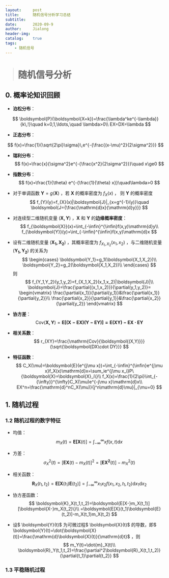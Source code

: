 ```yaml
---
layout:     post
title:      随机信号分析学习总结
subtitle:     
date:       2020-09-9
author:     Jialong
header-img: 
catalog:    true
tags:
    - 随机信号
---
```


> # 随机信号分析



## 0. 概率论知识回顾

- **泊松分布**：

$$
\boldsymbol{P}(\boldsymbol{X=k})=\frac{\lambda^ke^{-\lambda}}{k\,!}\quad k=0,1,\ldots,\quad \lambda>0\\
EX=DX=\lambda
$$

- **正态分布**：

$$
f(x)=\frac{1}{\sqrt{2\pi}\sigma}\,e^{-{\frac{(x-\mu)^2}{2\sigma^2}}}
$$

- **瑞利分布**：
  $$
  f(x)=\frac{x}{\sigma^2}e^{-{\frac{x^2}{2\sigma^2}}}\quad x\ge0
  $$
  
- **指数分布**：
  $$
  f(x)=\frac{1}{\theta} e^{-{\frac{1}{\theta} x}}\quad\lambda>0
  $$

- 对于单调函数 $\boldsymbol{Y}=g(\boldsymbol{X})$ ，若 $\boldsymbol{X}$ 的概率密度为 $f_{X}(x)$ ， 则 $\boldsymbol{Y}$ 的概率密度
  $$
  f_{Y}(y)=f_{X}(x)|\boldsymbol{J}|_{x=g^{-1}(y)}\quad \boldsymbol{J={\frac{\mathrm{d}x}{\mathrm{d}y}}}
  $$

- 对连续型二维随机变量 $(\boldsymbol{X,Y})$ ，$\boldsymbol{X}$ 和 $\boldsymbol{Y}$ 的**边缘概率密度**：
  $$
  f_{\boldsymbol{X}}(x)=\int_{-\infin}^{\infin}f(x,y)\mathrm{d}y\\
  f_{\boldsymbol{Y}}(y)=\int_{-\infin}^{\infin}f(x,y)\mathrm{d}x
  $$

- 设有二维随机变量 $(\boldsymbol{X_1,X_2})$ ，其概率密度为 $f_{X_1,X_2}(x_1,x_2)$ ，与二维随机变量 $(\boldsymbol{Y_1,Y_2})$ 的关系为
  $$
  \begin{cases}
  \boldsymbol{Y_1}=g_1(\boldsymbol{X_1,X_2})\\
  \boldsymbol{Y_2}=g_2(\boldsymbol{X_1,X_2})\\
  \end{cases}
  $$
  则
  $$
  f_{Y_1,Y_2}(y_1,y_2)=f_{X_1,X_2}(x_1,x_2)|\boldsymbol{J}|\\
  \boldsymbol{J}=\frac{\partial{(x_1,x_2)}}{\partial(y_1,y_2)}=
  \begin{vmatrix}
  \frac{\partial{x_1}}{\partial{y_1}}&\frac{\partial{x_1}}{\partial{y_2}}\\
  \frac{\partial{x_2}}{\partial{y_1}}&\frac{\partial{x_2}}{\partial{y_2}}
  \end{vmatrix}
  $$

- **协方差**：
  $$
  \mathrm{Cov}(\boldsymbol{X,Y})=\boldsymbol{E[(X-EX)(Y-EY)]=E(XY)-EX\cdot EY}
  $$

- **相关系数**：
  $$
  r_{XY}=\frac{\mathrm{Cov}{\boldsymbol{(X,Y)}}}{\sqrt{\boldsymbol{DX\cdot DY}}}
  $$

- **特征函数**：
  $$
  C_X(\mu)=\boldsymbol{E}(e^{j\mu x})=\int_{-\infin}^{\infin}e^{j\mu x}f_X(x)\mathrm{d}x=\sum_ie^{j\mu x_i}P\{\boldsymbol{X}=\boldsymbol{X}_i\}\\
  f_X(x)=\frac{1}{2\pi}\int_{-{\infty}}^{\infty}C_X(\mu)e^{-j\mu x}\mathrm{d}x\\
  EX^n=\frac{\mathrm{d}^nC_X(\mu)}{j^n\mathrm{d}\mu}|_{\mu=0}
  $$
  

  

## 1. 随机过程

###   1.2 随机过程的数字特征

- 均值：
  $$
  m_X(t)=\boldsymbol{E[X}(t)]=\int_{-\infty}^{\infty}xf(x,t)\mathrm{d}x
  $$
  
- 方差：
  $$
  \sigma^2_X(t)=[\boldsymbol{EX}(t)-m_X(t)]^2=[\boldsymbol{EX^2}(t)]-m_X^2(t)
  $$

- 相关函数：
  $$
  \boldsymbol{R}_X(t_1,t_2)=\boldsymbol{E[X}(t_1)\boldsymbol{E}(t_2)]=\int_{-\infty}^{\infty}x_1x_2f(x_1,x_2,t_1,t_2)\mathrm{d}x_1\mathrm{d}x_2
  $$

- 协方差函数：
  $$
  \boldsymbol{K}_X(t_1,t_2)=\boldsymbol{E[X-}m_X(t_1)][\boldsymbol{X-}m_X(t_2)\}\\
  =\boldsymbol{E[X}(t_1)\boldsymbol{E}(t_2)]-m_X(t_1)m_X(t_2)
  $$
  

- 设$ \boldsymbol{Y}(t)$ 为可微过程$ \boldsymbol{X}(t)$ 的导数，即$ \boldsymbol{Y}(t)=\dot{\boldsymbol{X}(t)}=\frac{\mathrm{d}\boldsymbol{X}(t)}{\mathrm{d}t}$ ，则
  $$
  m_Y(t)=\dot{m}_X(t)\\
  \boldsymbol{R}_Y(t_1,t_2)=\frac{\partial^2\boldsymbol{R}_X(t_1,t_2)}{\partial{t_1}\partial{t_2}}
  $$
  

### 1.3 平稳随机过程

